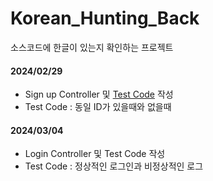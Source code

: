 # Korean_Hunting_Back
소스코드에 한글이 있는지 확인하는 프로젝트

#### 2024/02/29
- Sign up Controller 및 [Test Code](https://github.com/dukbong/Korean_Hunting_Back/blob/main/src/test/java/com/hangulhunting/Korean_Hunting/controller/BasicControllerTest.java) 작성
- Test Code : 동일 ID가 있을때와 없을때

#### 2024/03/04
- Login Controller 및 Test Code 작성
- Test Code : 정상적인 로그인과 비정상적인 로그
